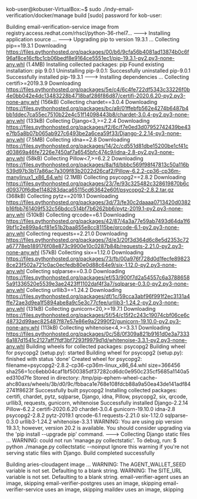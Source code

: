 kob-user@kobuser-VirtualBox:~$ sudo ./indy-email-verification/docker/manage build
[sudo] password for kob-user: 

Building email-verification-service image from registry.access.redhat.com/rhscl/python-36-rhel7...
---> Installing application source ...
---> Upgrading pip to version 19.3.1 ...
Collecting pip==19.3.1
Downloading https://files.pythonhosted.org/packages/00/b6/9cfa56b4081ad13874b0c6f96af8ce16cfbc1cb06bedf8e9164ce5551ec1/pip-19.3.1-py2.py3-none-any.whl (1.4MB)
Installing collected packages: pip
Found existing installation: pip 9.0.1
Uninstalling pip-9.0.1:
Successfully uninstalled pip-9.0.1
Successfully installed pip-19.3.1
---> Installing dependencies ...
Collecting certifi>=2019.3.9
Downloading https://files.pythonhosted.org/packages/5e/c4/6c4fe722df5343c33226f0b4e0bb042e4dc13483228b4718baf286f86d87/certifi-2020.6.20-py2.py3-none-any.whl (156kB)
Collecting chardet==3.0.4
Downloading https://files.pythonhosted.org/packages/bc/a9/01ffebfb562e4274b6487b4bb1ddec7ca55ec7510b22e4c51f14098443b8/chardet-3.0.4-py2.py3-none-any.whl (133kB)
Collecting Django<3,>=2.2.4
Downloading https://files.pythonhosted.org/packages/f2/6c/f7e0ed3d07952742439be43e7fb5a8b07b065ab927c6493be2a6cea59f33/Django-2.2.14-py3-none-any.whl (7.5MB)
Collecting idna==2.8
Downloading https://files.pythonhosted.org/packages/14/2c/cd551d81dbe15200be1cf41cd03869a46fe7226e7450af7a6545bfc474c9/idna-2.8-py2.py3-none-any.whl (58kB)
Collecting Pillow<7,>=6.2.2
Downloading https://files.pythonhosted.org/packages/8a/fd/bbbc569f98f47813c50a116b539d97b3b17a86ac7a309f83b2022d26caf2/Pillow-6.2.2-cp36-cp36m-manylinux1_x86_64.whl (2.1MB)
Collecting psycopg2==2.8.2
Downloading https://files.pythonhosted.org/packages/23/7e/93c325482c328619870b6cd09370f6dbe1148283daca65115cd63642e60f/psycopg2-2.8.2.tar.gz (368kB)
Collecting pytz==2019.1
Downloading https://files.pythonhosted.org/packages/3d/73/fe30c2daaaa0713420d0382b16fbb761409f532c56bdcc514bf7b6262bb6/pytz-2019.1-py2.py3-none-any.whl (510kB)
Collecting qrcode==6.1
Downloading https://files.pythonhosted.org/packages/42/87/4a3a77e59ab7493d64da1f69bf1c2e899a4cf81e51b2baa855e8cc8115be/qrcode-6.1-py2.py3-none-any.whl
Collecting requests==2.21.0
Downloading https://files.pythonhosted.org/packages/7d/e3/20f3d364d6c8e5d2353c72a67778eb189176f08e873c9900e10c0287b84b/requests-2.21.0-py2.py3-none-any.whl (57kB)
Collecting six==1.12.0
Downloading https://files.pythonhosted.org/packages/73/fb/00a976f728d0d1fecfe898238ce23f502a721c0ac0ecfedb80e0d88c64e9/six-1.12.0-py2.py3-none-any.whl
Collecting sqlparse==0.3.0
Downloading https://files.pythonhosted.org/packages/ef/53/900f7d2a54557c6a37886585a91336520e5539e3ae2423ff1102daf4f3a7/sqlparse-0.3.0-py2.py3-none-any.whl
Collecting urllib3==1.24.2
Downloading https://files.pythonhosted.org/packages/df/1c/59cca3abf96f991f2ec3131a4ffe72ae3d9ea1f5894abe8a9c5e3c77cfee/urllib3-1.24.2-py2.py3-none-any.whl (131kB)
Collecting gunicorn<20,>=19.7.1
Downloading https://files.pythonhosted.org/packages/5f/54/c15f2c243c19074cbf06ce6c48732d99aec825487f87e57e86e9a22990f2/gunicorn-19.10.0-py2.py3-none-any.whl (113kB)
Collecting whitenoise<4,>=3.3.1
Downloading https://files.pythonhosted.org/packages/0c/58/0f309a821b9161d0e3a73336a187d1541c2127aff7fdf3bf7293f9979d1d/whitenoise-3.3.1-py2.py3-none-any.whl
Building wheels for collected packages: psycopg2
Building wheel for psycopg2 (setup.py): started
Building wheel for psycopg2 (setup.py): finished with status 'done'
Created wheel for psycopg2: filename=psycopg2-2.8.2-cp36-cp36m-linux_x86_64.whl size=366456 sha256=1cc6ebb04caf1bf500385df37282cd6dc0e950c235cf5685a1140a5ed310d7fe
Stored in directory: /tmp/pip-ephem-wheel-cache-ahc80axs/wheels/3b/d0/9c/fbbaca1e768e108fdcb88a9a50ea43de141adf842741f8623f
Successfully built psycopg2
Installing collected packages: certifi, chardet, pytz, sqlparse, Django, idna, Pillow, psycopg2, six, qrcode, urllib3, requests, gunicorn, whitenoise
Successfully installed Django-2.2.14 Pillow-6.2.2 certifi-2020.6.20 chardet-3.0.4 gunicorn-19.10.0 idna-2.8 psycopg2-2.8.2 pytz-2019.1 qrcode-6.1 requests-2.21.0 six-1.12.0 sqlparse-0.3.0 urllib3-1.24.2 whitenoise-3.3.1
WARNING: You are using pip version 19.3.1; however, version 20.2 is available.
You should consider upgrading via the 'pip install --upgrade pip' command.
---> Collecting Django static files ...
WARNING: could not run 'manage.py collectstatic'. To debug, run:
$ python ./manage.py collectstatic --noinput
Ignore this warning if you're not serving static files with Django.
Build completed successfully

Building aries-cloudagent image ...
WARNING: The AGENT_WALLET_SEED variable is not set. Defaulting to a blank string.
WARNING: The SITE_URL variable is not set. Defaulting to a blank string.
email-verifier-agent uses an image, skipping
email-verifier-postgres uses an image, skipping
email-verifier-service uses an image, skipping
maildev uses an image, skipping
